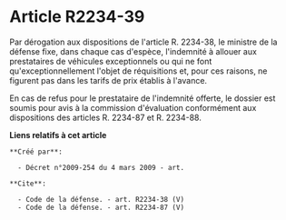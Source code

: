 # Article R2234-39

Par dérogation aux dispositions de l'article R. 2234-38, le ministre de la défense fixe, dans chaque cas d'espèce,
l'indemnité à allouer aux prestataires de véhicules exceptionnels ou qui ne font qu'exceptionnellement l'objet de
réquisitions et, pour ces raisons, ne figurent pas dans les tarifs de prix établis à l'avance. 

En cas de refus pour le prestataire de l'indemnité offerte, le dossier est soumis pour avis à la commission d'évaluation
conformément aux dispositions des articles R. 2234-87 et R. 2234-88.

**Liens relatifs à cet article**

	**Créé par**:

	  - Décret n°2009-254 du 4 mars 2009 - art.

	**Cite**:

	  - Code de la défense. - art. R2234-38 (V)
	  - Code de la défense. - art. R2234-87 (V)
